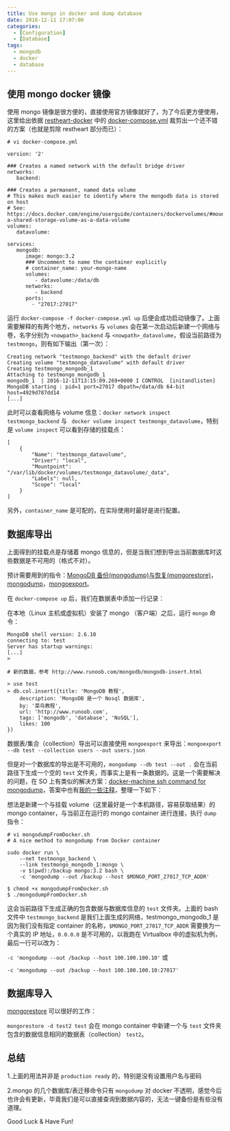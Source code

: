 ```yaml
---
title: Use mongo in docker and dump database
date: 2016-12-11 17:07:00
categories:
  - [Configuration]
  - [Database]
tags:
  - mongodb
  - docker
  - database
---
```


## 使用 mongo docker 镜像

使用 mongo 镜像是很方便的，直接使用官方镜像就好了，为了今后更方便使用，这里给出依据 [restheart-docker](https://github.com/SoftInstigate/restheart-docker) 中的 [docker-compose.yml](https://github.com/SoftInstigate/restheart-docker/blob/master/docker-compose.yml) 裁剪出一个还不错的方案（也就是剪除 restheart 部分而已）：

<!-- more -->

``` vi
# vi docker-compose.yml

version: '2'

### Creates a named network with the default bridge driver
networks:
   backend:

### Creates a permanent, named data volume
# This makes much easier to identify where the mongodb data is stored on host
# See: https://docs.docker.com/engine/userguide/containers/dockervolumes/#mount-a-shared-storage-volume-as-a-data-volume
volumes:
   datavolume:

services:
   mongodb:
      image: mongo:3.2
      ### Uncomment to name the container explicitly
      # container_name: your-mongo-name
      volumes:
         - datavolume:/data/db
      networks:
         - backend
      ports:
        - "27017:27017"
```

运行 `docker-compose -f docker-compose.yml up` 后便会成功启动镜像了。上面需要解释的有两个地方，`networks` 与 `volumes` 会在第一次启动后新建一个网络与卷，名字分别为 `<nowpath>_backend` 与 `<nowpath>_datavolume`，假设当前路径为 `testmongo`，则有如下输出（第一次）：

``` vi
Creating network "testmongo_backend" with the default driver
Creating volume "testmongo_datavolume" with default driver
Creating testmongo_mongodb_1
Attaching to testmongo_mongodb_1
mongodb_1  | 2016-12-11T13:15:09.269+0000 I CONTROL  [initandlisten] MongoDB starting : pid=1 port=27017 dbpath=/data/db 64-bit host=4929d787dd14
[...]
```

此时可以查看网络与 volume 信息：`docker network inspect testmongo_backend` 与 ` docker volume inspect testmongo_datavolume`，特别是 `volume inspect` 可以看到存储的挂载点：

``` vi
[
    {
        "Name": "testmongo_datavolume",
        "Driver": "local",
        "Mountpoint": "/var/lib/docker/volumes/testmongo_datavolume/_data",
        "Labels": null,
        "Scope": "local"
    }
]
```

另外，`container_name` 是可配的，在实际使用时最好是进行配置。

## 数据库导出

上面得到的挂载点是存储着 mongo 信息的，但是当我们想到导出当前数据库时这些数据是不可用的（格式不对）。

预计需要用到的指令：[MongoDB 备份(mongodump)与恢复(mongorestore)](http://www.runoob.com/mongodb/mongodb-mongodump-mongorestore.html)，[mongodump](https://docs.mongodb.com/manual/reference/program/mongodump/)，[mongoexport](https://docs.mongodb.com/manual/reference/program/mongoexport/)。

在 `docker-compose up` 后，我们在数据表中添加一行记录：

在本地（Linux 主机或虚拟机）安装了 mongo （客户端）之后，运行 `mongo` 命令：

``` vi
MongoDB shell version: 2.6.10
connecting to: test
Server has startup warnings:
[...]
>
```

``` vi
# 新的数据，参考 http://www.runoob.com/mongodb/mongodb-insert.html

> use test
> db.col.insert({title: 'MongoDB 教程', 
    description: 'MongoDB 是一个 Nosql 数据库',
    by: '菜鸟教程',
    url: 'http://www.runoob.com',
    tags: ['mongodb', 'database', 'NoSQL'],
    likes: 100
})
```


数据表/集合（collection）导出可以直接使用 `mongoexport` 来导出：`mongoexport --db test --collection users --out users.json`

但是对一个数据库的导出是不可用的，`mongodump --db test --out .` 会在当前路径下生成一个空的 `test` 文件夹，而事实上是有一条数据的。这是一个需要解决的问题，在 SO 上有类似的解决方案：[docker-machine ssh command for mongodump](http://stackoverflow.com/a/32675807/7067150)，答案中也有[我的一些注释](http://stackoverflow.com/a/41084525/7067150)，整理一下如下：

想法是新建一个与挂载 volume（这里最好是一个本机路径，容易获取结果）的 mongo container，与当前正在运行的 mongo container 进行连接，执行 `dump` 指令：

``` vi
# vi mongodumpFromDocker.sh
# A nice method to mongodump from Docker container

sudo docker run \
    --net testmongo_backend \
    --link testmongo_mongodb_1:mongo \
    -v $(pwd):/backup mongo:3.2 bash \
    -c 'mongodump --out /backup --host $MONGO_PORT_27017_TCP_ADDR'
```

``` vi
$ chmod +x mongodumpFromDocker.sh
$ ./mongodumpFromDocker.sh
```

这会当前路径下生成正确的包含数据与数据库信息的 `test` 文件夹。上面的 bash 文件中 `testmongo_backend` 是我们上面生成的网络，testmongo_mongodb_1 是因为我们没有指定 container 的名称，`$MONGO_PORT_27017_TCP_ADDR` 需要换为一个真实的 IP 地址，`0.0.0.0` 是不可用的，以我跑在 Virtualbox 中的虚拟机为例，最后一行可以改为：

`-c 'mongodump --out /backup --host 100.100.100.10'` 或

`-c 'mongodump --out /backup --host 100.100.100.10:27017'`


## 数据库导入

[mongorestore](https://docs.mongodb.com/manual/reference/program/mongorestore/) 可以很好的工作：

`mongorestore -d test2 test` 会在 mongo container 中新建一个与 `test` 文件夹包含的数据信息相同的数据表（collection） `test2`。

## 总结

1.上面的用法并非是 `production ready` 的，特别是没有设置用户名与密码

2.mongo 的几个数据库/表迁移命令只有 `mongodump` 对 docker 不透明，感觉今后也许会有更新，毕竟我们是可以直接查询到数据内容的，无法一键备份是有些没有道理。


Good Luck & Have Fun!


